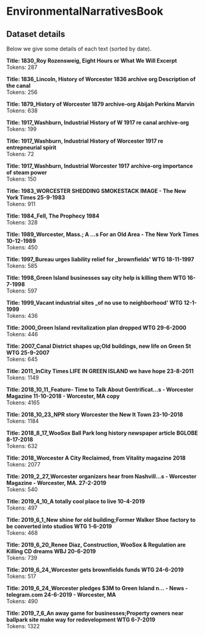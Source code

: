 # EnvironmentalNarrativesBook

## Dataset details
Below we give some details of each text (sorted by date).

<b>Title: 1830_Roy Rozensweig, Eight Hours or What We Will Excerpt</b>
<br>Tokens: 287

<b>Title: 1836_Lincoln, History of Worcester 1836 archive org Description of the canal</b>
<br>Tokens: 256

<b>Title: 1879_History of Worcester 1879 archive-org Abijah Perkins Marvin</b>
<br>Tokens: 638

<b>Title: 1917_Washburn, Industrial History of W 1917 re canal archive-org</b>
<br>Tokens: 199

<b>Title: 1917_Washburn, Industrial History of Worcester 1917 re entrepneurial spirit</b>
<br>Tokens: 72

<b>Title: 1917_Washburn, Industrial Worcester 1917 archive-org importance of steam power</b>
<br>Tokens: 150

<b>Title: 1983_WORCESTER SHEDDING SMOKESTACK IMAGE - The New York Times 25-9-1983</b>
<br>Tokens: 911

<b>Title: 1984_Fell, The Prophecy 1984</b>
<br>Tokens: 328

<b>Title: 1989_Worcester, Mass.; A ...s For an Old Area - The New York Times 10-12-1989</b>
<br>Tokens: 450

<b>Title: 1997_Bureau urges liability relief for _brownfields'  WTG 18-11-1997</b>
<br>Tokens: 585

<b>Title: 1998_Green Island businesses say city help is killing them WTG 16-7-1998</b>
<br>Tokens: 597

<b>Title: 1999_Vacant industrial sites _of no use to neighborhood' WTG 12-1-1999</b>
<br>Tokens: 436

<b>Title: 2000_Green Island revitalization plan dropped WTG 29-6-2000</b>
<br>Tokens: 446

<b>Title: 2007_Canal District shapes up;Old buildings, new life on Green St WTG 25-9-2007</b>
<br>Tokens: 645

<b>Title: 2011_InCity Times LIFE IN GREEN ISLAND we have hope 23-8-2011</b>
<br>Tokens: 1149

<b>Title: 2018_10_11_Feature- Time to Talk About Gentrificat...s - Worcester Magazine 11-10-2018 - Worcester, MA copy</b>
<br>Tokens: 4165

<b>Title: 2018_10_23_NPR story Worcester the New It Town 23-10-2018</b>
<br>Tokens: 1184

<b>Title: 2018_8_17_WooSox Ball Park long history newspaper article BGLOBE 8-17-2018</b>
<br>Tokens: 632

<b>Title: 2018_Worcester A City Reclaimed, from Vitality magazine 2018</b>
<br>Tokens: 2077

<b>Title: 2019_2_27_Worcester organizers hear from Nashvill...s - Worcester Magazine - Worcester, MA. 27-2-2019</b>
<br>Tokens: 540

<b>Title: 2019_4_10_A totally cool place to live 10-4-2019</b>
<br>Tokens: 497

<b>Title: 2019_6_1_New shine for old building;Former Walker Shoe factory to be converted into studios WTG 1-6-2019</b>
<br>Tokens: 468

<b>Title: 2019_6_20_Renee Diaz, Construction, WooSox & Regulation are Killing CD dreams WBJ 20-6-2019</b>
<br>Tokens: 739

<b>Title: 2019_6_24_Worcester gets brownfields funds WTG 24-6-2019</b>
<br>Tokens: 517

<b>Title: 2019_6_24_Worcester pledges $3M to Green Island n... - News - telegram.com 24-6-2019 - Worcester, MA</b>
<br>Tokens: 490

<b>Title: 2019_7_6_An away game for businesses;Property owners near ballpark site make way for redevelopment WTG 6-7-2019</b>
<br>Tokens: 1322

